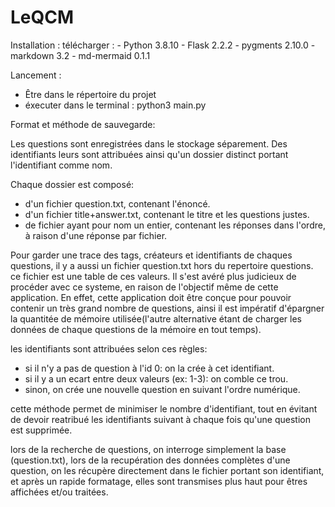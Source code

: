 # LeQCM
Installation  : 
    télécharger :
    - Python 3.8.10
    - Flask 2.2.2
    - pygments 2.10.0
    - markdown 3.2
    - md-mermaid 0.1.1

Lancement :
 - Être dans le répertoire du projet
 - éxecuter dans le terminal : python3 main.py



Format et méthode de sauvegarde:

Les questions sont enregistrées dans le stockage séparement.
Des identifiants leurs sont attribuées ainsi qu'un dossier distinct portant l'identifiant comme nom.

Chaque dossier est composé: 
 - d'un fichier question.txt, contenant l'énoncé.
 - d'un fichier title+answer.txt, contenant le titre et les questions justes.
 - de fichier ayant pour nom un entier, contenant les réponses dans l'ordre, à raison d'une réponse par fichier.

Pour garder une trace des tags, créateurs et identifiants de chaques questions, il y a aussi un fichier question.txt hors du repertoire questions.
ce fichier est une table de ces valeurs. Il s'est avéré plus judicieux de procéder avec ce systeme, en raison de l'objectif même de cette application. En effet, cette application doit être conçue pour pouvoir contenir un très grand nombre de questions, ainsi il est impératif d'épargner la quantitée de mémoire utilisée(l'autre alternative étant de charger les données de chaque questions de la mémoire en tout temps).

les identifiants sont attribuées selon ces règles: 
 - si il n'y a pas de question à l'id 0: on la crée à cet identifiant.
 - si il y a un ecart entre deux valeurs (ex: 1-3): on comble ce trou.
 - sinon, on crée une nouvelle question en suivant l'ordre numérique.

cette méthode permet de minimiser le nombre d'identifiant, tout en évitant de devoir reatribué les identifiants suivant à chaque fois qu'une question est supprimée.

lors de la recherche de questions, on interroge simplement la base (question.txt), lors de la recupération des données complètes d'une question, on les récupère directement dans le fichier portant son identifiant, et après un rapide formatage, elles sont transmises plus haut pour êtres affichées et/ou traitées.
